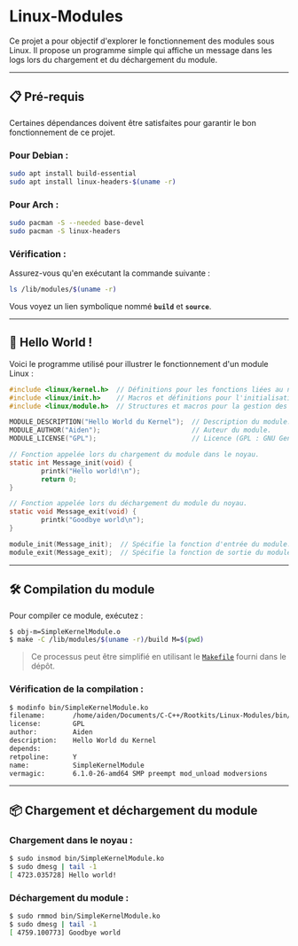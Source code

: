 
# Linux-Modules

Ce projet a pour objectif d'explorer le fonctionnement des modules sous Linux. Il propose un programme simple qui affiche un message dans les logs lors du chargement et du déchargement du module.

---

## 📋 Pré-requis

Certaines dépendances doivent être satisfaites pour garantir le bon fonctionnement de ce projet.

### Pour Debian :
```bash
sudo apt install build-essential
sudo apt install linux-headers-$(uname -r)
```

### Pour Arch :
```bash
sudo pacman -S --needed base-devel
sudo pacman -S linux-headers
```

### Vérification :

Assurez-vous qu'en exécutant la commande suivante :

```bash
ls /lib/modules/$(uname -r)
```

Vous voyez un lien symbolique nommé **`build`** et **`source`**.

---

## 🚀 Hello World !

Voici le programme utilisé pour illustrer le fonctionnement d'un module Linux :

```c
#include <linux/kernel.h>  // Définitions pour les fonctions liées au noyau.
#include <linux/init.h>    // Macros et définitions pour l'initialisation et la sortie des modules.
#include <linux/module.h>  // Structures et macros pour la gestion des modules du noyau.

MODULE_DESCRIPTION("Hello World du Kernel");  // Description du module.
MODULE_AUTHOR("Aiden");                       // Auteur du module.
MODULE_LICENSE("GPL");                        // Licence (GPL : GNU General Public License).

// Fonction appelée lors du chargement du module dans le noyau.
static int Message_init(void) {
        printk("Hello world!\n");
        return 0;
}

// Fonction appelée lors du déchargement du module du noyau.
static void Message_exit(void) {
        printk("Goodbye world\n");
}

module_init(Message_init);  // Spécifie la fonction d'entrée du module.
module_exit(Message_exit);  // Spécifie la fonction de sortie du module.
```

---

## 🛠️ Compilation du module

Pour compiler ce module, exécutez :

```bash
$ obj-m=SimpleKernelModule.o
$ make -C /lib/modules/$(uname -r)/build M=$(pwd)
```

> Ce processus peut être simplifié en utilisant le [`Makefile`](https://github.com/IAidenI/Linux-Modules/tree/main/bin/Makefile) fourni dans le dépôt.

### Vérification de la compilation :

```bash
$ modinfo bin/SimpleKernelModule.ko
filename:       /home/aiden/Documents/C-C++/Rootkits/Linux-Modules/bin/SimpleKernelModule.ko
license:        GPL
author:         Aiden
description:    Hello World du Kernel
depends:        
retpoline:      Y
name:           SimpleKernelModule
vermagic:       6.1.0-26-amd64 SMP preempt mod_unload modversions
```

---

## 📦 Chargement et déchargement du module

### Chargement dans le noyau :
```bash
$ sudo insmod bin/SimpleKernelModule.ko
$ sudo dmesg | tail -1
[ 4723.035728] Hello world!
```

### Déchargement du module :
```bash
$ sudo rmmod bin/SimpleKernelModule.ko
$ sudo dmesg | tail -1
[ 4759.100773] Goodbye world
``` 
